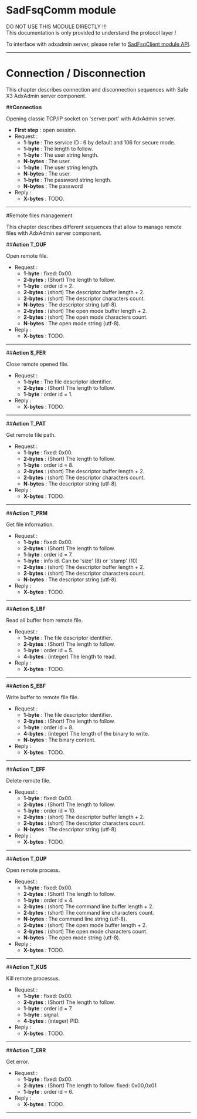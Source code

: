 
# SadFsqComm module

DO NOT USE THIS MODULE DIRECTLY !!!  
This documentation is only provided to understand the protocol layer !  

To interface with adxadmin server, please refer to [SadFsqClient module API](https://github.com/Sage-ERP-X3/Syracuse/blob/master/node_modules/syracuse-adxadmin/lib/sadfsq/sadfsqClient.md "SadFsqClient module API").

---
# Connection / Disconnection

This chapter describes connection and disconnection sequences with Safe X3 AdxAdmin server component.


##**Connection**

Opening classic TCP/IP socket on 'server:port' with AdxAdmin server.  

  - **First step** : open session.  
  - Request :  
     - **1-byte** : The service ID : 6 by default and 106 for secure mode.  
     - **1-byte** : The length to follow.  
     - **1-byte** : The user string length.  
     - **N-bytes** : The user.  
     - **1-byte** : The user string length.  
     - **N-bytes** : The user.  	
     - **1-byte** : The password string length.  
     - **N-bytes** : The password
  - Reply :  
     - **X-bytes** : TODO.  

---

#Remote files management

This chapter describes different sequences that allow to manage remote files with AdxAdmin server component.  


##**Action T_OUF**

Open remote file.  

   - Request :  
      - **1-byte** : fixed: 0x00. 
      - **2-bytes** : (Short) The length to follow. 
      - **1-byte** : order id = 2. 
      - **2-bytes** : (short) The descriptor buffer length + 2. 
      - **2-bytes** : (short) The descriptor characters count. 
      - **N-bytes** : The descriptor string (utf-8). 
      - **2-bytes** : (short) The open mode buffer length + 2. 
      - **2-bytes** : (short) The open mode characters count. 
      - **N-bytes** : The open mode string (utf-8). 
   - Reply :  
      - **X-bytes** : TODO.  

---

##**Action S_FER**

Close remote opened file.  

   - Request :  
      - **1-byte** : The file descriptor identifier. 
      - **2-bytes** : (Short) The length to follow. 
      - **1-byte** : order id = 1. 
   - Reply :  
      - **X-bytes** : TODO.  

---

##**Action T_PAT**

Get remote file path.  

   - Request :  
      - **1-byte** : fixed: 0x00. 
      - **2-bytes** : (Short) The length to follow. 
      - **1-byte** : order id = 8. 
      - **2-bytes** : (short) The descriptor buffer length + 2. 
      - **2-bytes** : (short) The descriptor characters count. 
      - **N-bytes** : The descriptor string (utf-8). 
   - Reply :  
      - **X-bytes** : TODO.  

---

##**Action T_PRM**

Get file information.  

   - Request :  
      - **1-byte** : fixed: 0x00. 
      - **2-bytes** : (Short) The length to follow. 
      - **1-byte** : order id = 7. 
      - **1-byte** : info id. Can be 'size' (8) or 'stamp' (10)
      - **2-bytes** : (short) The descriptor buffer length + 2. 
      - **2-bytes** : (short) The descriptor characters count. 
      - **N-bytes** : The descriptor string (utf-8). 
   - Reply :  
      - **X-bytes** : TODO.  

---

##**Action S_LBF**

Read all buffer from remote file.  

   - Request :  
      - **1-byte** : The file descriptor identifier. 
      - **2-bytes** : (Short) The length to follow. 
      - **1-byte** : order id = 5. 
      - **4-bytes** : (integer) The length to read. 
   - Reply :  
      - **X-bytes** : TODO.  

---

##**Action S_EBF**

Write buffer to remote file file.  

   - Request :  
      - **1-byte** : The file descriptor identifier. 
      - **2-bytes** : (Short) The length to follow. 
      - **1-byte** : order id = 8. 
      - **4-bytes** : (integer) The length of the binary to write. 
      - **N-bytes** : The binary content. 
   - Reply :  
      - **X-bytes** : TODO.  

---

##**Action T_EFF**

Delete remote file.  

   - Request :  
      - **1-byte** : fixed: 0x00. 
      - **2-bytes** : (Short) The length to follow. 
      - **1-byte** : order id = 10. 
      - **2-bytes** : (short) The descriptor buffer length + 2. 
      - **2-bytes** : (short) The descriptor characters count. 
      - **N-bytes** : The descriptor string (utf-8). 
   - Reply :  
      - **X-bytes** : TODO.  

---

##**Action T_OUP**

Open remote process.  

   - Request :  
      - **1-byte** : fixed: 0x00. 
      - **2-bytes** : (Short) The length to follow. 
      - **1-byte** : order id = 4. 
      - **2-bytes** : (short) The command line buffer length + 2. 
      - **2-bytes** : (short) The command line characters count. 
      - **N-bytes** : The command line string (utf-8). 
      - **2-bytes** : (short) The open mode buffer length + 2. 
      - **2-bytes** : (short) The open mode characters count. 
      - **N-bytes** : The open mode string (utf-8). 
   - Reply :  
      - **X-bytes** : TODO.  

---

##**Action T_KUS**

Kill remote processus.  

   - Request :  
      - **1-byte** : fixed: 0x00. 
      - **2-bytes** : (Short) The length to follow. 
      - **1-byte** : order id = 7. 
      - **1-byte** : signal.
      - **4-bytes** : (integer) PID. 
   - Reply :  
      - **X-bytes** : TODO.  

---

##**Action T_ERR**

Get error.  

   - Request :  
      - **1-byte** : fixed: 0x00. 
      - **2-bytes** : (Short) The length to follow. fixed: 0x00,0x01 
      - **1-byte** : order id = 6. 
   - Reply :  
      - **X-bytes** : TODO.  

---

